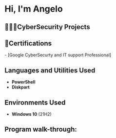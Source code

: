 <h1> Hi, I'm Angelo </h1>
<h2>👨🏾‍💻CyberSecurity Projects</h2>
<h2>📄Certifications</h2>
- [Google CyberSecurty and IT support Professional]
<h2>Languages and Utilities Used</h2>

- <b>PowerShell</b> 
- <b>Diskpart</b>

<h2>Environments Used </h2>

- <b>Windows 10</b> (21H2)

<h2>Program walk-through:</h2>



